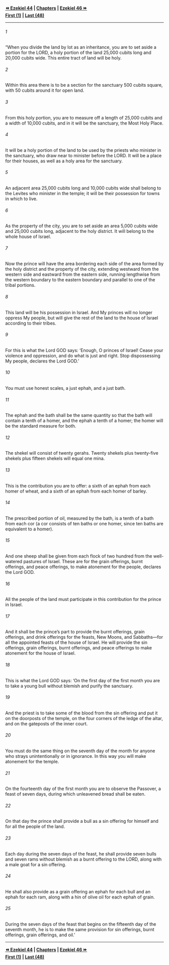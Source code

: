   
**[⏪ Ezekiel 44](./Ezekiel%2044.md) | [Chapters](./_index.md) | [Ezekiel 46 ⏩](./Ezekiel%2046.md)**  
**[First (1)](./Ezekiel%201.md) | [Last (48)](./Ezekiel%2048.md)**  
  
---  
  
###### 1  
“When you divide the land by lot as an inheritance, you are to set aside a portion for the LORD, a holy portion of the land 25,000 cubits long and 20,000 cubits wide. This entire tract of land will be holy.  
  
###### 2  
Within this area there is to be a section for the sanctuary 500 cubits square, with 50 cubits around it for open land.  
  
###### 3  
From this holy portion, you are to measure off a length of 25,000 cubits and a width of 10,000 cubits, and in it will be the sanctuary, the Most Holy Place.  
  
###### 4  
It will be a holy portion of the land to be used by the priests who minister in the sanctuary, who draw near to minister before the LORD. It will be a place for their houses, as well as a holy area for the sanctuary.  
  
###### 5  
An adjacent area 25,000 cubits long and 10,000 cubits wide shall belong to the Levites who minister in the temple; it will be their possession for towns in which to live.  
  
###### 6  
As the property of the city, you are to set aside an area 5,000 cubits wide and 25,000 cubits long, adjacent to the holy district. It will belong to the whole house of Israel.  
  
###### 7  
Now the prince will have the area bordering each side of the area formed by the holy district and the property of the city, extending westward from the western side and eastward from the eastern side, running lengthwise from the western boundary to the eastern boundary and parallel to one of the tribal portions.  
  
###### 8  
This land will be his possession in Israel. And My princes will no longer oppress My people, but will give the rest of the land to the house of Israel according to their tribes.  
  
###### 9  
For this is what the Lord GOD says: ‘Enough, O princes of Israel! Cease your violence and oppression, and do what is just and right. Stop dispossessing My people, declares the Lord GOD.’  
  
###### 10  
You must use honest scales, a just ephah, and a just bath.  
  
###### 11  
The ephah and the bath shall be the same quantity so that the bath will contain a tenth of a homer, and the ephah a tenth of a homer; the homer will be the standard measure for both.  
  
###### 12  
The shekel will consist of twenty gerahs. Twenty shekels plus twenty-five shekels plus fifteen shekels will equal one mina.  
  
###### 13  
This is the contribution you are to offer: a sixth of an ephah from each homer of wheat, and a sixth of an ephah from each homer of barley.  
  
###### 14  
The prescribed portion of oil, measured by the bath, is a tenth of a bath from each cor (a cor consists of ten baths or one homer, since ten baths are equivalent to a homer).  
  
###### 15  
And one sheep shall be given from each flock of two hundred from the well-watered pastures of Israel. These are for the grain offerings, burnt offerings, and peace offerings, to make atonement for the people, declares the Lord GOD.  
  
###### 16  
All the people of the land must participate in this contribution for the prince in Israel.  
  
###### 17  
And it shall be the prince’s part to provide the burnt offerings, grain offerings, and drink offerings for the feasts, New Moons, and Sabbaths—for all the appointed feasts of the house of Israel. He will provide the sin offerings, grain offerings, burnt offerings, and peace offerings to make atonement for the house of Israel.  
  
###### 18  
This is what the Lord GOD says: ‘On the first day of the first month you are to take a young bull without blemish and purify the sanctuary.  
  
###### 19  
And the priest is to take some of the blood from the sin offering and put it on the doorposts of the temple, on the four corners of the ledge of the altar, and on the gateposts of the inner court.  
  
###### 20  
You must do the same thing on the seventh day of the month for anyone who strays unintentionally or in ignorance. In this way you will make atonement for the temple.  
  
###### 21  
On the fourteenth day of the first month you are to observe the Passover, a feast of seven days, during which unleavened bread shall be eaten.  
  
###### 22  
On that day the prince shall provide a bull as a sin offering for himself and for all the people of the land.  
  
###### 23  
Each day during the seven days of the feast, he shall provide seven bulls and seven rams without blemish as a burnt offering to the LORD, along with a male goat for a sin offering.  
  
###### 24  
He shall also provide as a grain offering an ephah for each bull and an ephah for each ram, along with a hin of olive oil for each ephah of grain.  
  
###### 25  
During the seven days of the feast that begins on the fifteenth day of the seventh month, he is to make the same provision for sin offerings, burnt offerings, grain offerings, and oil.’  
  
  
---  
  
**[⏪ Ezekiel 44](./Ezekiel%2044.md) | [Chapters](./_index.md) | [Ezekiel 46 ⏩](./Ezekiel%2046.md)**  
**[First (1)](./Ezekiel%201.md) | [Last (48)](./Ezekiel%2048.md)**  
  
